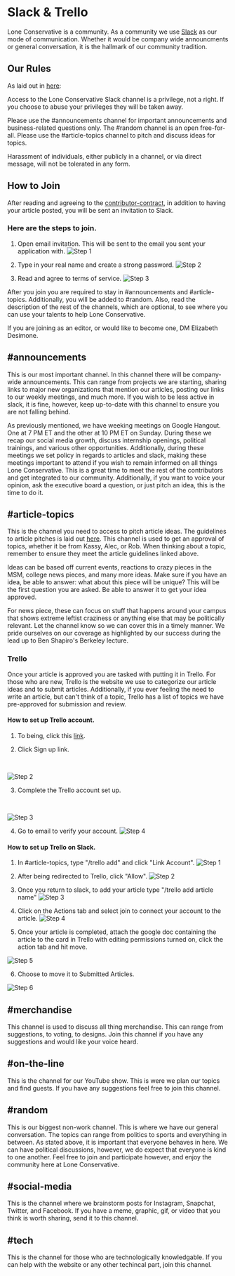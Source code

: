 # Slack & Trello
 
Lone Conservative is a community. As a community we use [Slack](slack.com) as our mode of communication. Whether it would be company wide announcments or general conversation, it is the hallmark of our community tradition.

## Our Rules

As laid out in [here](personal-conduct.md#our-slack-channel):

Access to the Lone Conservative Slack channel is a privilege, not a right. If you choose to abuse your privileges they will be taken away.

Please use the #announcements channel for important announcements and business-related questions only. The #random channel is an open free-for-all. Please use the #article-topics channel to pitch and discuss ideas for topics.

Harassment of individuals, either publicly in a channel, or via direct message, will not be tolerated in any form.

## How to Join

After reading and agreeing to the [contributor-contract](contributor-contract.md), in addition to having your article posted, you will be sent an invitation to Slack.

### Here are the steps to join.

1. Open email invitation. This will be sent to the email you sent your application with.
![Step 1](slack1.png)

2. Type in your real name and create a strong password.
![Step 2](slack2.png)

3. Read and agree to terms of service.
![Step 3](slack3.png)

After you join you are required to stay in #announcements and #article-topics. Additionally, you will be added to #random. Also, read the description of the rest of the channels, which are optional, to see where you can use your talents to help Lone Conservative.

If you are joining as an editor, or would like to become one, DM Elizabeth Desimone.

## #announcements

This is our most important channel. In this channel there will be company-wide announcements. This can range from projects we are starting, sharing links to major new organizations that mention our articles, posting our links to our weekly meetings, and much more. If you wish to be less active in slack, it is fine, however, keep up-to-date with this channel to ensure you are not falling behind.

As previously mentioned, we have weeking meetings on Google Hangout. One at 7 PM ET and the other at 10 PM ET on Sunday. During these we recap our social media growth, discuss internship openings, political trainings, and various other opportunities. Additionally, during these meetings we set policy in regards to articles and slack, making these meetings important to attend if you wish to remain informed on all things Lone Conservative. This is a great time to meet the rest of the contributors and get integrated to our community. Additionally, if you want to voice your opinion, ask the executive board a question, or just pitch an idea, this is the time to do it.

## #article-topics

This is the channel you need to access to pitch article ideas. The guidelines to article pitches is laid out [here](article-guidelines.md#article-guidelines). This channel is used to get an approval of topics, whether it be from Kassy, Alec, or Rob. When thinking about a topic, remember to ensure they meet the article guidelines linked above.

Ideas can be based off current events, reactions to crazy pieces in the MSM, college news pieces, and many more ideas. Make sure if you have an idea, be able to answer: what about this piece will be unique? This will be the first question you are asked. Be able to answer it to get your idea approved.

For news piece, these can focus on stuff that happens around your campus that shows extreme leftist craziness or anything else  that may be politically relevant. Let the channel know so we can cover this in a timely manner. We pride ourselves on our coverage as highlighted by our success during the lead up to Ben Shapiro's Berkeley lecture.

### Trello

Once your article is approved you are tasked with putting it in Trello. For those who are new, Trello is the website we use to categorize our article ideas and to submit articles. Additionally, if you ever feeling the need to write an article, but can't think of a topic, Trello has a list of topics we have pre-approved for submission and review.

#### How to set up Trello account.

1. To being, click this [link](https://trello.com/invite/loneconservative/25ccd24c43e8f5324739576b1cdae577).

2. Click Sign up link.
<br>

![Step 2](trello1.png)

3. Complete the Trello account set up.
<br>

![Step 3](trello2.png)

4. Go to email to verify your account.
![Step 4](trello3.png)

#### How to set up Trello on Slack.

1. In #article-topics, type "/trello add" and click "Link Account".
![Step 1](trello1a.png)

2. After being redirected to Trello, click "Allow".
![Step 2](trello2a.png)

3. Once you return to slack, to add your article type "/trello add article name"
![Step 3](trello3a.png)

4. Click on the Actions tab and select join to connect your account to the article.
![Step 4](trello4a.png)

5. Once your article is completed, attach the google doc containing the article to the card in Trello with editing permissions turned on, click the action tab and hit move.

![Step 5](trello5a.png)

6. Choose to move it to Submitted Articles.

![Step 6](trello6a.png)

## #merchandise

This channel is used to discuss all thing merchandise. This can range from suggestions, to voting, to designs. Join this channel if you have any suggestions and would like your voice heard.

## #on-the-line

This is the channel for our YouTube show. This is were we plan our topics and find guests. If you have any suggestions feel free to join this channel.

## #random

This is our biggest non-work channel. This is where we have our general conversation. The topics can range from politics to sports and everything in between. As stated above, it is important that everyone behaves in here. We can have political discussions, however, we do expect that everyone is kind to one another. Feel free to join and participate however, and enjoy the community here at Lone Conservative.

## #social-media

This is the channel where we brainstorm posts for Instagram, Snapchat, Twitter, and Facebook. If you have a meme, graphic, gif, or video that you think is worth sharing, send it to this channel.

## #tech

This is the channel for those who are technologically knowledgable. If you can help with the website or any other techincal part, join this channel.
